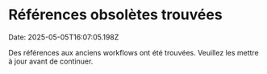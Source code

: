 # Références obsolètes trouvées

Date: 2025-05-05T16:07:05.198Z

Des références aux anciens workflows ont été trouvées. Veuillez les mettre à jour avant de continuer.

